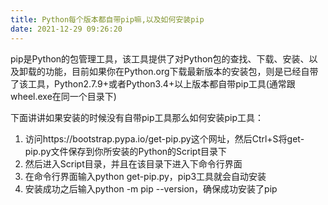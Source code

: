 ```yaml
---
title: Python每个版本都自带pip嘛,以及如何安装pip
date: 2021-12-29 09:26:20
---
```


pip是Python的包管理工具，该工具提供了对Python包的查找、下载、安装、以及卸载的功能，目前如果你在Python.org下载最新版本的安装包，则是已经自带了该工具，Python2.7.9+或者Python3.4+以上版本都自带pip工具(通常跟wheel.exe在同一个目录下)

下面讲讲如果安装的时候没有自带pip工具那么如何安装pip工具：

1. 访问https://bootstrap.pypa.io/get-pip.py这个网址，然后Ctrl+S将get-pip.py文件保存到你所安装的Python的Script目录下
2. 然后进入Script目录，并且在该目录下进入下命令行界面
3. 在命令行界面输入python get-pip.py，pip3工具就会自动安装
4. 安装成功之后输入python -m pip --version，确保成功安装了pip